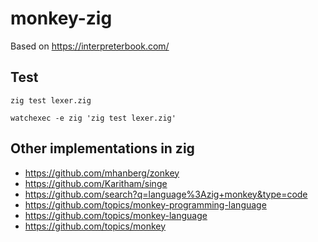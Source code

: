 # monkey-zig

Based on https://interpreterbook.com/

## Test

`zig test lexer.zig`

`watchexec -e zig 'zig test lexer.zig'`

## Other implementations in zig

- https://github.com/mhanberg/zonkey
- https://github.com/Karitham/singe
- https://github.com/search?q=language%3Azig+monkey&type=code
- https://github.com/topics/monkey-programming-language
- https://github.com/topics/monkey-language
- https://github.com/topics/monkey
